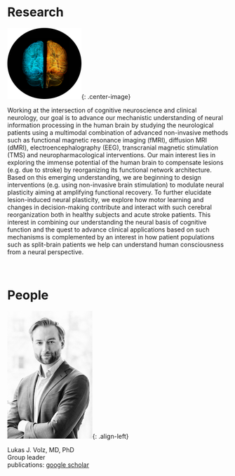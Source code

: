 # Research

![sb](img/split_brain.png "split brain"){: .center-image}

Working at the intersection of cognitive neuroscience and clinical neurology, our goal is to advance our mechanistic understanding of neural information processing in the human brain by studying the neurological patients using a multimodal combination of advanced non-invasive methods such as functional magnetic resonance imaging (fMRI), diffusion MRI (dMRI), electroencephalography (EEG), transcranial magnetic stimulation (TMS) and neuropharmacological interventions. Our main interest lies in exploring the immense potential of the human brain to compensate lesions (e.g. due to stroke) by reorganizing its functional network architecture. Based on this emerging understanding, we are beginning to design interventions (e.g. using non-invasive brain stimulation) to modulate neural plasticity aiming at amplifying functional recovery. To further elucidate lesion-induced neural plasticity, we explore how motor learning and changes in decision-making contribute and interact with such cerebral reorganization both in healthy subjects and acute stroke patients. This interest in combining our understanding the neural basis of cognitive function and the quest to advance clinical applications based on such mechanisms is complemented by an interest in how patient populations such as split-brain patients we help can understand human consciousness from a neural perspective.<br/>
<br/>
<br/>

# People
![portrait](img/LJV_portrait.jpg "Lukas J. Volz"){: .align-left}

Lukas J. Volz, MD, PhD<br/>
Group leader<br/>
publications: [google scholar](https://scholar.google.com/citations?user=jD4Faz4AAAAJ&hl=en&oi=ao)
